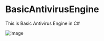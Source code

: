 # BasicAntivirusEngine
This is Basic Antivirus Engine in C#

![image](https://user-images.githubusercontent.com/104518409/231803591-1bdc5c0b-b8af-4c99-8fd8-aadadcb4db9b.png)
